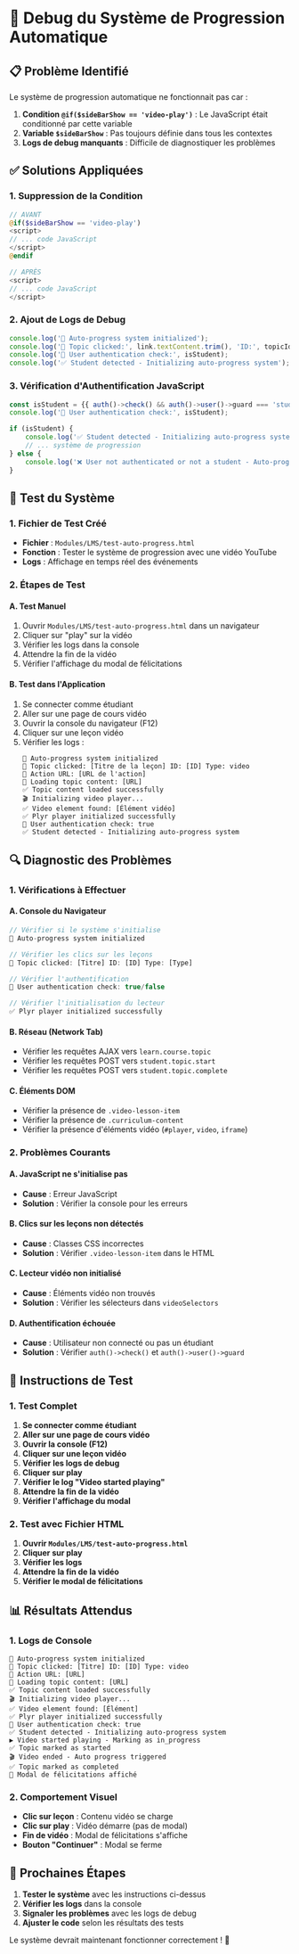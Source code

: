 # 🐛 Debug du Système de Progression Automatique

## 📋 Problème Identifié

Le système de progression automatique ne fonctionnait pas car :

1. **Condition `@if($sideBarShow == 'video-play')`** : Le JavaScript était conditionné par cette variable
2. **Variable `$sideBarShow`** : Pas toujours définie dans tous les contextes
3. **Logs de debug manquants** : Difficile de diagnostiquer les problèmes

## ✅ Solutions Appliquées

### **1. Suppression de la Condition**
```php
// AVANT
@if($sideBarShow == 'video-play')
<script>
// ... code JavaScript
</script>
@endif

// APRÈS
<script>
// ... code JavaScript
</script>
```

### **2. Ajout de Logs de Debug**
```javascript
console.log('🚀 Auto-progress system initialized');
console.log('🎯 Topic clicked:', link.textContent.trim(), 'ID:', topicId, 'Type:', topicType);
console.log('👤 User authentication check:', isStudent);
console.log('✅ Student detected - Initializing auto-progress system');
```

### **3. Vérification d'Authentification JavaScript**
```javascript
const isStudent = {{ auth()->check() && auth()->user()->guard === 'student' ? 'true' : 'false' }};
console.log('👤 User authentication check:', isStudent);

if (isStudent) {
    console.log('✅ Student detected - Initializing auto-progress system');
    // ... système de progression
} else {
    console.log('❌ User not authenticated or not a student - Auto-progress disabled');
}
```

## 🧪 Test du Système

### **1. Fichier de Test Créé**
- **Fichier** : `Modules/LMS/test-auto-progress.html`
- **Fonction** : Tester le système de progression avec une vidéo YouTube
- **Logs** : Affichage en temps réel des événements

### **2. Étapes de Test**

#### **A. Test Manuel**
1. Ouvrir `Modules/LMS/test-auto-progress.html` dans un navigateur
2. Cliquer sur "play" sur la vidéo
3. Vérifier les logs dans la console
4. Attendre la fin de la vidéo
5. Vérifier l'affichage du modal de félicitations

#### **B. Test dans l'Application**
1. Se connecter comme étudiant
2. Aller sur une page de cours vidéo
3. Ouvrir la console du navigateur (F12)
4. Cliquer sur une leçon vidéo
5. Vérifier les logs :
   ```
   🚀 Auto-progress system initialized
   🎯 Topic clicked: [Titre de la leçon] ID: [ID] Type: video
   🔗 Action URL: [URL de l'action]
   🔄 Loading topic content: [URL]
   ✅ Topic content loaded successfully
   🎬 Initializing video player...
   ✅ Video element found: [Élément vidéo]
   ✅ Plyr player initialized successfully
   👤 User authentication check: true
   ✅ Student detected - Initializing auto-progress system
   ```

## 🔍 Diagnostic des Problèmes

### **1. Vérifications à Effectuer**

#### **A. Console du Navigateur**
```javascript
// Vérifier si le système s'initialise
🚀 Auto-progress system initialized

// Vérifier les clics sur les leçons
🎯 Topic clicked: [Titre] ID: [ID] Type: [Type]

// Vérifier l'authentification
👤 User authentication check: true/false

// Vérifier l'initialisation du lecteur
✅ Plyr player initialized successfully
```

#### **B. Réseau (Network Tab)**
- Vérifier les requêtes AJAX vers `learn.course.topic`
- Vérifier les requêtes POST vers `student.topic.start`
- Vérifier les requêtes POST vers `student.topic.complete`

#### **C. Éléments DOM**
- Vérifier la présence de `.video-lesson-item`
- Vérifier la présence de `.curriculum-content`
- Vérifier la présence d'éléments vidéo (`#player`, `video`, `iframe`)

### **2. Problèmes Courants**

#### **A. JavaScript ne s'initialise pas**
- **Cause** : Erreur JavaScript
- **Solution** : Vérifier la console pour les erreurs

#### **B. Clics sur les leçons non détectés**
- **Cause** : Classes CSS incorrectes
- **Solution** : Vérifier `.video-lesson-item` dans le HTML

#### **C. Lecteur vidéo non initialisé**
- **Cause** : Éléments vidéo non trouvés
- **Solution** : Vérifier les sélecteurs dans `videoSelectors`

#### **D. Authentification échouée**
- **Cause** : Utilisateur non connecté ou pas un étudiant
- **Solution** : Vérifier `auth()->check()` et `auth()->user()->guard`

## 🚀 Instructions de Test

### **1. Test Complet**
1. **Se connecter comme étudiant**
2. **Aller sur une page de cours vidéo**
3. **Ouvrir la console (F12)**
4. **Cliquer sur une leçon vidéo**
5. **Vérifier les logs de debug**
6. **Cliquer sur play**
7. **Vérifier le log "Video started playing"**
8. **Attendre la fin de la vidéo**
9. **Vérifier l'affichage du modal**

### **2. Test avec Fichier HTML**
1. **Ouvrir `Modules/LMS/test-auto-progress.html`**
2. **Cliquer sur play**
3. **Vérifier les logs**
4. **Attendre la fin de la vidéo**
5. **Vérifier le modal de félicitations**

## 📊 Résultats Attendus

### **1. Logs de Console**
```
🚀 Auto-progress system initialized
🎯 Topic clicked: [Titre] ID: [ID] Type: video
🔗 Action URL: [URL]
🔄 Loading topic content: [URL]
✅ Topic content loaded successfully
🎬 Initializing video player...
✅ Video element found: [Élément]
✅ Plyr player initialized successfully
👤 User authentication check: true
✅ Student detected - Initializing auto-progress system
▶️ Video started playing - Marking as in_progress
✅ Topic marked as started
🎬 Video ended - Auto progress triggered
✅ Topic marked as completed
🎉 Modal de félicitations affiché
```

### **2. Comportement Visuel**
- **Clic sur leçon** : Contenu vidéo se charge
- **Clic sur play** : Vidéo démarre (pas de modal)
- **Fin de vidéo** : Modal de félicitations s'affiche
- **Bouton "Continuer"** : Modal se ferme

## 🎯 Prochaines Étapes

1. **Tester le système** avec les instructions ci-dessus
2. **Vérifier les logs** dans la console
3. **Signaler les problèmes** avec les logs de debug
4. **Ajuster le code** selon les résultats des tests

Le système devrait maintenant fonctionner correctement ! 🚀

